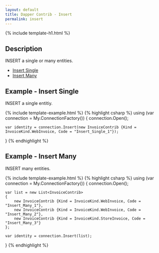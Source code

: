 ```yaml
---
layout: default
title: Dapper Contrib - Insert
permalink: insert
---
```


{% include template-h1.html %}

## Description
INSERT a single or many entities.

- [Insert Single](#example---insert-single)
- [Insert Many](#example---insert-single)

## Example - Insert Single
INSERT a single entitiy.

{% include template-example.html %} {% highlight csharp %}
using (var connection = My.ConnectionFactory())
{
    connection.Open();

    var identity = connection.Insert(new InvoiceContrib {Kind = InvoiceKind.WebInvoice, Code = "Insert_Single_1"});
}
{% endhighlight %}

## Example - Insert Many
INSERT many entities.

{% include template-example.html %} {% highlight csharp %}
using (var connection = My.ConnectionFactory())
{
    connection.Open();

    var list = new List<InvoiceContrib>
    {
        new InvoiceContrib {Kind = InvoiceKind.WebInvoice, Code = "Insert_Many_1"},
        new InvoiceContrib {Kind = InvoiceKind.WebInvoice, Code = "Insert_Many_2"},
        new InvoiceContrib {Kind = InvoiceKind.StoreInvoice, Code = "Insert_Many_3"}
    };

    var identity = connection.Insert(list);
}
{% endhighlight %}
